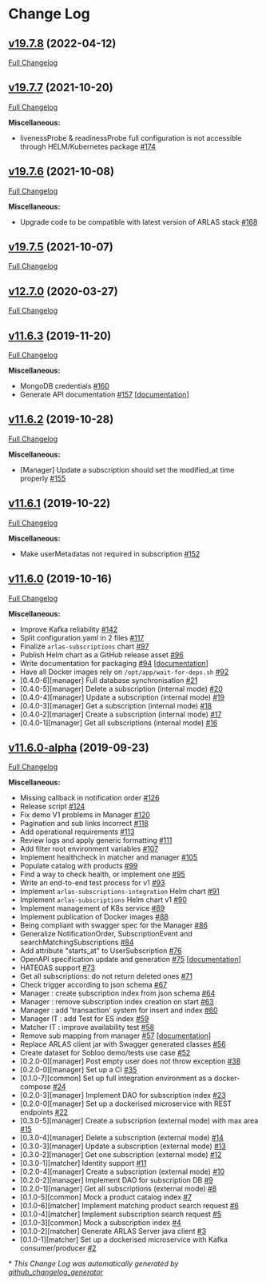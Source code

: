 # Change Log

## [v19.7.8](https://github.com/gisaia/ARLAS-subscriptions/tree/v19.7.8) (2022-04-12)

[Full Changelog](https://github.com/gisaia/ARLAS-subscriptions/compare/v19.7.7...v19.7.8)

## [v19.7.7](https://github.com/gisaia/ARLAS-subscriptions/tree/v19.7.7) (2021-10-20)

[Full Changelog](https://github.com/gisaia/ARLAS-subscriptions/compare/v19.7.6...v19.7.7)

**Miscellaneous:**

- livenessProbe & readinessProbe full configuration is not accessible through HELM/Kubernetes package [\#174](https://github.com/gisaia/ARLAS-subscriptions/issues/174)

## [v19.7.6](https://github.com/gisaia/ARLAS-subscriptions/tree/v19.7.6) (2021-10-08)

[Full Changelog](https://github.com/gisaia/ARLAS-subscriptions/compare/v19.7.5...v19.7.6)

**Miscellaneous:**

- Upgrade code to be compatible with latest version of ARLAS stack [\#168](https://github.com/gisaia/ARLAS-subscriptions/issues/168)

## [v19.7.5](https://github.com/gisaia/ARLAS-subscriptions/tree/v19.7.5) (2021-10-07)

[Full Changelog](https://github.com/gisaia/ARLAS-subscriptions/compare/v12.7.0...v19.7.5)

## [v12.7.0](https://github.com/gisaia/ARLAS-subscriptions/tree/v12.7.0) (2020-03-27)

[Full Changelog](https://github.com/gisaia/ARLAS-subscriptions/compare/v11.6.3...v12.7.0)

## [v11.6.3](https://github.com/gisaia/ARLAS-subscriptions/tree/v11.6.3) (2019-11-20)

[Full Changelog](https://github.com/gisaia/ARLAS-subscriptions/compare/v11.6.2...v11.6.3)

**Miscellaneous:**

- MongoDB credentials [\#160](https://github.com/gisaia/ARLAS-subscriptions/issues/160)
- Generate API documentation [\#157](https://github.com/gisaia/ARLAS-subscriptions/issues/157) [[documentation](https://github.com/gisaia/ARLAS-subscriptions/labels/documentation)]

## [v11.6.2](https://github.com/gisaia/ARLAS-subscriptions/tree/v11.6.2) (2019-10-28)

[Full Changelog](https://github.com/gisaia/ARLAS-subscriptions/compare/v11.6.1...v11.6.2)

**Miscellaneous:**

- \[Manager\] Update a subscription should set the modified\_at time properly [\#155](https://github.com/gisaia/ARLAS-subscriptions/issues/155)

## [v11.6.1](https://github.com/gisaia/ARLAS-subscriptions/tree/v11.6.1) (2019-10-22)

[Full Changelog](https://github.com/gisaia/ARLAS-subscriptions/compare/v11.6.0...v11.6.1)

**Miscellaneous:**

- Make userMetadatas not required in subscription [\#152](https://github.com/gisaia/ARLAS-subscriptions/issues/152)

## [v11.6.0](https://github.com/gisaia/ARLAS-subscriptions/tree/v11.6.0) (2019-10-16)

[Full Changelog](https://github.com/gisaia/ARLAS-subscriptions/compare/v11.6.0-alpha...v11.6.0)

**Miscellaneous:**

- Improve Kafka reliability [\#142](https://github.com/gisaia/ARLAS-subscriptions/issues/142)
- Split configuration.yaml in 2 files  [\#117](https://github.com/gisaia/ARLAS-subscriptions/issues/117)
- Finalize `arlas-subscriptions` chart [\#97](https://github.com/gisaia/ARLAS-subscriptions/issues/97)
- Publish Helm chart as a GitHub release asset [\#96](https://github.com/gisaia/ARLAS-subscriptions/issues/96)
- Write documentation for packaging [\#94](https://github.com/gisaia/ARLAS-subscriptions/issues/94) [[documentation](https://github.com/gisaia/ARLAS-subscriptions/labels/documentation)]
- Have all Docker images rely on `/opt/app/wait-for-deps.sh` [\#92](https://github.com/gisaia/ARLAS-subscriptions/issues/92)
- \[0.4.0-6\]\[manager\] Full database synchronisation [\#21](https://github.com/gisaia/ARLAS-subscriptions/issues/21)
- \[0.4.0-5\]\[manager\] Delete a subscription \(internal mode\) [\#20](https://github.com/gisaia/ARLAS-subscriptions/issues/20)
- \[0.4.0-4\]\[manager\] Update a subscription \(internal mode\) [\#19](https://github.com/gisaia/ARLAS-subscriptions/issues/19)
- \[0.4.0-3\]\[manager\] Get a subscription \(internal mode\) [\#18](https://github.com/gisaia/ARLAS-subscriptions/issues/18)
- \[0.4.0-2\]\[manager\] Create a subscription \(internal mode\) [\#17](https://github.com/gisaia/ARLAS-subscriptions/issues/17)
- \[0.4.0-1\]\[manager\] Get all subscriptions \(internal mode\) [\#16](https://github.com/gisaia/ARLAS-subscriptions/issues/16)

## [v11.6.0-alpha](https://github.com/gisaia/ARLAS-subscriptions/tree/v11.6.0-alpha) (2019-09-23)

[Full Changelog](https://github.com/gisaia/ARLAS-subscriptions/compare/46315293fc9e52550883da20304c5b9cce9d4646...v11.6.0-alpha)

**Miscellaneous:**

- Missing callback in notification order [\#126](https://github.com/gisaia/ARLAS-subscriptions/issues/126)
- Release script [\#124](https://github.com/gisaia/ARLAS-subscriptions/issues/124)
- Fix demo V1 problems in Manager [\#120](https://github.com/gisaia/ARLAS-subscriptions/issues/120)
- Pagination and sub links incorrect [\#118](https://github.com/gisaia/ARLAS-subscriptions/issues/118)
- Add operational requirements [\#113](https://github.com/gisaia/ARLAS-subscriptions/issues/113)
- Review logs and apply generic formatting [\#111](https://github.com/gisaia/ARLAS-subscriptions/issues/111)
- Add filter root environment variables [\#107](https://github.com/gisaia/ARLAS-subscriptions/issues/107)
- Implement healthcheck in matcher and manager [\#105](https://github.com/gisaia/ARLAS-subscriptions/issues/105)
- Populate catalog with products [\#99](https://github.com/gisaia/ARLAS-subscriptions/issues/99)
- Find a way to check health, or implement one [\#95](https://github.com/gisaia/ARLAS-subscriptions/issues/95)
- Write an end-to-end test process for v1 [\#93](https://github.com/gisaia/ARLAS-subscriptions/issues/93)
- Implement `arlas-subscriptions-integration` Helm chart [\#91](https://github.com/gisaia/ARLAS-subscriptions/issues/91)
- Implement `arlas-subscriptions` Helm chart v1 [\#90](https://github.com/gisaia/ARLAS-subscriptions/issues/90)
- Implement management of K8s service [\#89](https://github.com/gisaia/ARLAS-subscriptions/issues/89)
- Implement publication of Docker images [\#88](https://github.com/gisaia/ARLAS-subscriptions/issues/88)
- Being compliant with swagger spec for the Manager [\#86](https://github.com/gisaia/ARLAS-subscriptions/issues/86)
- Generalize NotificationOrder, SubscriptionEvent and  searchMatchingSubscriptions [\#84](https://github.com/gisaia/ARLAS-subscriptions/issues/84)
- Add attribute "starts\_at" to UserSubscription [\#76](https://github.com/gisaia/ARLAS-subscriptions/issues/76)
- OpenAPI specification update and generation [\#75](https://github.com/gisaia/ARLAS-subscriptions/issues/75) [[documentation](https://github.com/gisaia/ARLAS-subscriptions/labels/documentation)]
- HATEOAS support [\#73](https://github.com/gisaia/ARLAS-subscriptions/issues/73)
- Get all subscriptions: do not return deleted ones [\#71](https://github.com/gisaia/ARLAS-subscriptions/issues/71)
- Check trigger according to json schema [\#67](https://github.com/gisaia/ARLAS-subscriptions/issues/67)
- Manager : create subscription index from json schema [\#64](https://github.com/gisaia/ARLAS-subscriptions/issues/64)
- Manager : remove subscription index creation on start [\#63](https://github.com/gisaia/ARLAS-subscriptions/issues/63)
- Manager : add 'transaction' system for insert and index [\#60](https://github.com/gisaia/ARLAS-subscriptions/issues/60)
- Manager IT : add Test for ES index [\#59](https://github.com/gisaia/ARLAS-subscriptions/issues/59)
- Matcher IT : improve availability test [\#58](https://github.com/gisaia/ARLAS-subscriptions/issues/58)
- Remove sub mapping from manager [\#57](https://github.com/gisaia/ARLAS-subscriptions/issues/57) [[documentation](https://github.com/gisaia/ARLAS-subscriptions/labels/documentation)]
- Replace ARLAS client jar with Swagger generated classes [\#56](https://github.com/gisaia/ARLAS-subscriptions/issues/56)
- Create dataset for Sobloo demo/tests use case [\#52](https://github.com/gisaia/ARLAS-subscriptions/issues/52)
- \[0.2.0-0\]\[manager\] Post empty user does not throw exception [\#38](https://github.com/gisaia/ARLAS-subscriptions/issues/38)
- \[0.2.0-0\]\[manager\] Set up a CI [\#35](https://github.com/gisaia/ARLAS-subscriptions/issues/35)
- \[0.1.0-7\]\[common\] Set up full integration environment as a docker-compose [\#24](https://github.com/gisaia/ARLAS-subscriptions/issues/24)
- \[0.2.0-3\]\[manager\] Implement DAO for subscription index [\#23](https://github.com/gisaia/ARLAS-subscriptions/issues/23)
- \[0.2.0-0\]\[manager\] Set up a dockerised microservice with REST endpoints [\#22](https://github.com/gisaia/ARLAS-subscriptions/issues/22)
- \[0.3.0-5\]\[manager\] Create a subscription \(external mode\) with max area [\#15](https://github.com/gisaia/ARLAS-subscriptions/issues/15)
- \[0.3.0-4\]\[manager\] Delete a subscription \(external mode\) [\#14](https://github.com/gisaia/ARLAS-subscriptions/issues/14)
- \[0.3.0-3\]\[manager\] Update a subscription \(external mode\) [\#13](https://github.com/gisaia/ARLAS-subscriptions/issues/13)
- \[0.3.0-2\]\[manager\] Get one subscription \(external mode\) [\#12](https://github.com/gisaia/ARLAS-subscriptions/issues/12)
- \[0.3.0-1\]\[matcher\] Identity support [\#11](https://github.com/gisaia/ARLAS-subscriptions/issues/11)
- \[0.2.0-4\]\[manager\] Create a subscription \(external mode\) [\#10](https://github.com/gisaia/ARLAS-subscriptions/issues/10)
- \[0.2.0-2\]\[manager\] Implement DAO for subscription DB [\#9](https://github.com/gisaia/ARLAS-subscriptions/issues/9)
- \[0.2.0-1\]\[manager\] Get all subscriptions \(external mode\) [\#8](https://github.com/gisaia/ARLAS-subscriptions/issues/8)
- \[0.1.0-5\]\[common\] Mock a product catalog index [\#7](https://github.com/gisaia/ARLAS-subscriptions/issues/7)
- \[0.1.0-6\]\[matcher\] Implement matching product search request [\#6](https://github.com/gisaia/ARLAS-subscriptions/issues/6)
- \[0.1.0-4\]\[matcher\] Implement subscription search request [\#5](https://github.com/gisaia/ARLAS-subscriptions/issues/5)
- \[0.1.0-3\]\[common\] Mock a subscription index [\#4](https://github.com/gisaia/ARLAS-subscriptions/issues/4)
- \[0.1.0-2\]\[matcher\] Generate ARLAS Server java client [\#3](https://github.com/gisaia/ARLAS-subscriptions/issues/3)
- \[0.1.0-1\]\[matcher\] Set up a dockerised microservice with Kafka consumer/producer [\#2](https://github.com/gisaia/ARLAS-subscriptions/issues/2)



\* *This Change Log was automatically generated by [github_changelog_generator](https://github.com/skywinder/Github-Changelog-Generator)*